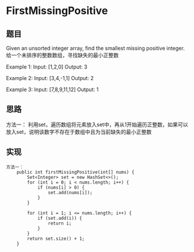 # FirstMissingPositive

## 题目 
Given an unsorted integer array, find the smallest missing positive integer.
给一个未排序的整数数组，寻找缺失的最小正整数

Example 1:
Input: [1,2,0]
Output: 3

Example 2:
Input: [3,4,-1,1]
Output: 2

Example 3:
Input: [7,8,9,11,12]
Output: 1

## 思路 
方法一：
利用set，遍历数组将元素放入set中，再从1开始遍历正整数，如果可以放入set，说明该数字不存在于数组中且为当前缺失的最小正整数

## 实现 
```
方法一：
    public int firstMissingPositive(int[] nums) {
        Set<Integer> set = new HashSet<>();
        for (int i = 0; i < nums.length; i++) {
            if (nums[i] > 0) {
                set.add(nums[i]);
            }
        }

        for (int i = 1; i <= nums.length; i++) {
            if (set.add(i)) {
                return i;
            }
        }
        return set.size() + 1;
    }

```
